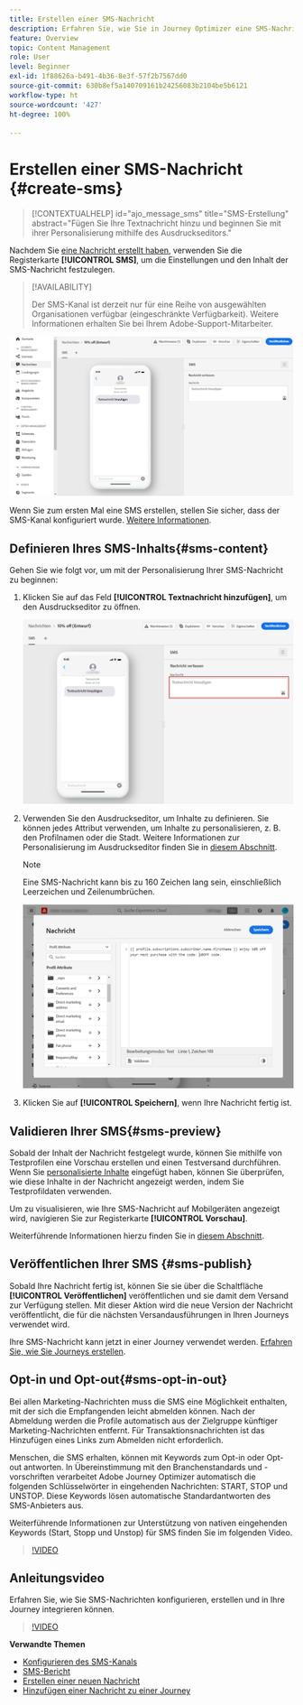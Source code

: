 ```yaml
---
title: Erstellen einer SMS-Nachricht
description: Erfahren Sie, wie Sie in Journey Optimizer eine SMS-Nachricht erstellen.
feature: Overview
topic: Content Management
role: User
level: Beginner
exl-id: 1f88626a-b491-4b36-8e3f-57f2b7567dd0
source-git-commit: 630b8ef5a140709161b24256083b2104be5b6121
workflow-type: ht
source-wordcount: '427'
ht-degree: 100%

---
```


# Erstellen einer SMS-Nachricht {#create-sms}

>[!CONTEXTUALHELP]
>id="ajo_message_sms"
>title="SMS-Erstellung"
>abstract="Fügen Sie Ihre Textnachricht hinzu und beginnen Sie mit ihrer Personalisierung mithilfe des Ausdruckseditors."

Nachdem Sie [eine Nachricht erstellt haben](get-started-content.md), verwenden Sie die Registerkarte **[!UICONTROL SMS]**, um die Einstellungen und den Inhalt der SMS-Nachricht festzulegen.


>[!AVAILABILITY]
>
>Der SMS-Kanal ist derzeit nur für eine Reihe von ausgewählten Organisationen verfügbar (eingeschränkte Verfügbarkeit). Weitere Informationen erhalten Sie bei Ihrem Adobe-Support-Mitarbeiter.

![](assets/sms_1.png)

Wenn Sie zum ersten Mal eine SMS erstellen, stellen Sie sicher, dass der SMS-Kanal konfiguriert wurde. [Weitere Informationen](../configuration/sms-configuration.md).

## Definieren Ihres SMS-Inhalts{#sms-content}

Gehen Sie wie folgt vor, um mit der Personalisierung Ihrer SMS-Nachricht zu beginnen:

1. Klicken Sie auf das Feld **[!UICONTROL Textnachricht hinzufügen]**, um den Ausdruckseditor zu öffnen.

   ![](assets/sms_3.png)

1. Verwenden Sie den Ausdruckseditor, um Inhalte zu definieren. Sie können jedes Attribut verwenden, um Inhalte zu personalisieren, z. B. den Profilnamen oder die Stadt. Weitere Informationen zur Personalisierung im Ausdruckseditor finden Sie in [diesem Abschnitt](../personalization/personalize.md).

   >[!NOTE]
   >
   > Eine SMS-Nachricht kann bis zu 160 Zeichen lang sein, einschließlich Leerzeichen und Zeilenumbrüchen.

   ![](assets/sms_2.png)

1. Klicken Sie auf **[!UICONTROL Speichern]**, wenn Ihre Nachricht fertig ist.

## Validieren Ihrer SMS{#sms-preview}

Sobald der Inhalt der Nachricht festgelegt wurde, können Sie mithilfe von Testprofilen eine Vorschau erstellen und einen Testversand durchführen. Wenn Sie [personalisierte Inhalte](../personalization/personalize.md) eingefügt haben, können Sie überprüfen, wie diese Inhalte in der Nachricht angezeigt werden, indem Sie Testprofildaten verwenden.

Um zu visualisieren, wie Ihre SMS-Nachricht auf Mobilgeräten angezeigt wird, navigieren Sie zur Registerkarte **[!UICONTROL Vorschau]**.

Weiterführende Informationen hierzu finden Sie in [diesem Abschnitt](../design/preview.md).

## Veröffentlichen Ihrer SMS {#sms-publish}

Sobald Ihre Nachricht fertig ist, können Sie sie über die Schaltfläche **[!UICONTROL Veröffentlichen]** veröffentlichen und sie damit dem Versand zur Verfügung stellen. Mit dieser Aktion wird die neue Version der Nachricht veröffentlicht, die für die nächsten Versandausführungen in Ihren Journeys verwendet wird.

Ihre SMS-Nachricht kann jetzt in einer Journey verwendet werden. [Erfahren Sie, wie Sie Journeys erstellen](../building-journeys/journey-gs.md).

## Opt-in und Opt-out{#sms-opt-in-out}

Bei allen Marketing-Nachrichten muss die SMS eine Möglichkeit enthalten, mit der sich die Empfangenden leicht abmelden können. Nach der Abmeldung werden die Profile automatisch aus der Zielgruppe künftiger Marketing-Nachrichten entfernt. Für Transaktionsnachrichten ist das Hinzufügen eines Links zum Abmelden nicht erforderlich.

Menschen, die SMS erhalten, können mit Keywords zum Opt-in oder Opt-out antworten. In Übereinstimmung mit den Branchenstandards und -vorschriften verarbeitet Adobe Journey Optimizer automatisch die folgenden Schlüsselwörter in eingehenden Nachrichten: START, STOP und UNSTOP. Diese Keywords lösen automatische Standardantworten des SMS-Anbieters aus.

Weiterführende Informationen zur Unterstützung von nativen eingehenden Keywords (Start, Stopp und Unstop) für SMS finden Sie im folgenden Video.

>[!VIDEO](https://video.tv.adobe.com/v/344026?quality=12)

## Anleitungsvideo

Erfahren Sie, wie Sie SMS-Nachrichten konfigurieren, erstellen und in Ihre Journey integrieren können.

>[!VIDEO](https://video.tv.adobe.com/v/344460?quality=12)

**Verwandte Themen**

* [Konfigurieren des SMS-Kanals](../configuration/sms-configuration.md)
* [SMS-Bericht](../reports/journey-global-report.md#sms-global)
* [Erstellen einer neuen Nachricht](get-started-content.md)
* [Hinzufügen einer Nachricht zu einer Journey](../building-journeys/journeys-message.md)

